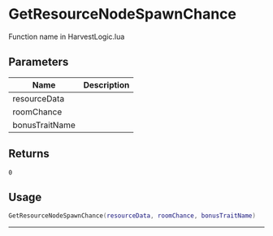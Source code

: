 # GetResourceNodeSpawnChance

Function name in HarvestLogic.lua

## Parameters

| Name           | Description |
| -------------- | ----------- |
| resourceData   |             |
| roomChance     |             |
| bonusTraitName |             |

## Returns

`0`

## Usage

```lua
GetResourceNodeSpawnChance(resourceData, roomChance, bonusTraitName)
```

---
